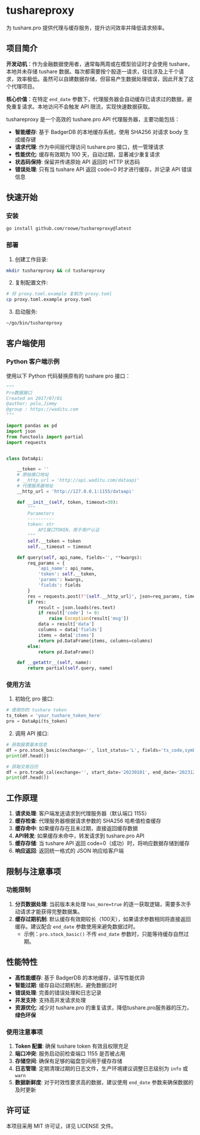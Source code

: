 # tushareproxy

为 tushare.pro 提供代理与缓存服务，提升访问效率并降低请求频率。

## 项目简介

**开发动机**：作为金融数据使用者，通常每两周或在模型验证时才会使用 tushare，本地并未存储 tushare 数据。每次都需要按个股逐一请求，往往涉及上千个请求，效率极低。虽然可以自建数据存储，但容易产生数据处理错误，因此开发了这个代理项目。

**核心价值**：在特定 `end_date` 参数下，代理服务器会自动缓存已请求过的数据，避免重复请求。本地访问不会触发 API 限流，实现快速数据获取。

tushareproxy 是一个高效的 tushare.pro API 代理服务器，主要功能包括：

- **智能缓存**: 基于 BadgerDB 的本地缓存系统，使用 SHA256 对请求 body 生成缓存键
- **请求代理**: 作为中间层代理访问 tushare.pro 接口，统一管理请求
- **性能优化**: 缓存有效期为 100 天，自动过期，显著减少重复请求
- **状态码保持**: 保留并传递原始 API 返回的 HTTP 状态码
- **错误处理**: 只有当 tushare API 返回 code=0 时才进行缓存，并记录 API 错误信息

## 快速开始

### 安装

```bash
go install github.com/roowe/tushareproxy@latest
```

### 部署

1. 创建工作目录:
```bash
mkdir tushareproxy && cd tushareproxy
```

2. 复制配置文件:
```bash
# 将 proxy.toml.example 复制为 proxy.toml
cp proxy.toml.example proxy.toml
```

3. 启动服务:
```bash
~/go/bin/tushareproxy
```

## 客户端使用

### Python 客户端示例

使用以下 Python 代码替换原有的 tushare pro 接口：

```python
"""
Pro数据接口
Created on 2017/07/01
@author: polo,Jimmy
@group : https://waditu.com
"""

import pandas as pd
import json
from functools import partial
import requests


class DataApi:

    __token = ''
    # 原始接口地址
    # __http_url = 'http://api.waditu.com/dataapi'
    # 代理服务器地址
    __http_url = 'http://127.0.0.1:1155/dataapi'

    def __init__(self, token, timeout=30):
        """
        Parameters
        ----------
        token: str
            API接口TOKEN，用于用户认证
        """
        self.__token = token
        self.__timeout = timeout

    def query(self, api_name, fields='', **kwargs):
        req_params = {
            'api_name': api_name,
            'token': self.__token,
            'params': kwargs,
            'fields': fields
        }
        res = requests.post(f"{self.__http_url}", json=req_params, timeout=self.__timeout)
        if res:
            result = json.loads(res.text)
            if result['code'] != 0:
                raise Exception(result['msg'])
            data = result['data']
            columns = data['fields']
            items = data['items']
            return pd.DataFrame(items, columns=columns)
        else:
            return pd.DataFrame()

    def __getattr__(self, name):
        return partial(self.query, name)
```

### 使用方法

1. 初始化 pro 接口:
```python
# 使用你的 tushare token
ts_token = 'your_tushare_token_here'
pro = DataApi(ts_token)
```

2. 调用 API 接口:
```python
# 获取股票基本信息
df = pro.stock_basic(exchange='', list_status='L', fields='ts_code,symbol,name,area,industry,list_date')
print(df.head())

# 获取交易日历
df = pro.trade_cal(exchange='', start_date='20230101', end_date='20231231')
print(df.head())
```

## 工作原理

1. **请求处理**: 客户端发送请求到代理服务器（默认端口 1155）
2. **缓存检查**: 代理服务器根据请求参数的 SHA256 哈希值检查缓存
3. **缓存命中**: 如果缓存存在且未过期，直接返回缓存数据
4. **API转发**: 如果缓存未命中，转发请求到 tushare.pro API
5. **缓存存储**: 当 tushare API 返回 code=0（成功）时，将响应数据存储到缓存
6. **响应返回**: 返回统一格式的 JSON 响应给客户端

## 限制与注意事项

### 功能限制
1. **分页数据处理**: 当前版本未处理 `has_more=true` 的逐一获取逻辑，需要多次手动请求才能获得完整数据集。
2. **缓存过期机制**: 默认缓存有效期较长（100天），如果请求参数相同将直接返回缓存。建议配合 `end_date` 参数使用来避免数据过时。
   - 示例：`pro.stock_basic()` 不传 `end_date` 参数时，只能等待缓存自然过期。

## 性能特性

- **高性能缓存**: 基于 BadgerDB 的本地缓存，读写性能优异
- **智能过期**: 缓存自动过期机制，避免数据过时
- **错误处理**: 完善的错误处理和日志记录
- **并发支持**: 支持高并发请求处理
- **资源优化**: 减少对 tushare.pro 的重复请求，降低tushare.pro服务器的压力，**绿色环保**

### 使用注意事项

1. **Token 配置**: 确保 tushare token 有效且权限充足
2. **端口冲突**: 服务启动前检查端口 1155 是否被占用
3. **存储空间**: 确保有足够的磁盘空间用于缓存存储
4. **日志管理**: 定期清理过期的日志文件，生产环境建议调整日志级别为 `info` 或 `warn`
5. **数据新鲜度**: 对于时效性要求高的数据，建议使用 `end_date` 参数来确保数据的及时更新



## 许可证

本项目采用 MIT 许可证，详见 LICENSE 文件。
